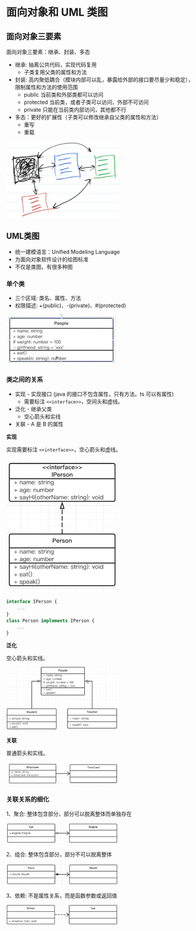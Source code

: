 # 面向对象和 UML 类图

## 面向对象三要素

面向对象三要素：继承、封装、多态

- 继承: 抽离公共代码，实现代码复用
  - 子类复用父类的属性和方法
- 封装: 高内聚低耦合（模块内部可以乱，暴露给外部的接口要尽量少和稳定），限制属性和方法的使用范围
  - public 当前类和外部类都可以访问
  - protected 当前类，或者子类可以访问，外部不可访问
  - private 只能在当前类内部访问，其他都不行
- 多态：更好的扩展性（子类可以修改继承自父类的属性和方法）
  - 重写
  - 重载

<img src='imgs/2023-07-16-01-10-42.png' width=300 />

## UML类图

- 统一建模语言：Unified Modeling Language
- 为面向对象软件设计的绘图标准
- 不仅是类图，有很多种图

### 单个类

- 三个区域: 类名、属性、方法
- 权限描述:  +(public)、-(private)、#(protected)

<img src='imgs/2023-07-16-00-20-04.png' width=300 />

### 类之间的关系

- 实现 - 实现接口 (java 的接口不包含属性，只有方法。ts 可以有属性)
  - 需要标注 `<<interface>>`，空间头和虚线。
- 泛化 - 继承父类
  - 空心箭头和实线
- 关联 - A 是 B 的属性

**实现**

实现需要标注 `<<interface>>`，空心箭头和虚线。

<img src='imgs/2023-07-16-00-46-20.png' width=300 />

```js
interface IPerson {
    ...
}
class Person implements IPerson {
    ...
}
```

**泛化**

空心箭头和实线。

<img src='imgs/2023-07-16-00-49-31.png' width=300 />

**关联**

普通箭头和实线。

<img src='imgs/2023-07-16-00-50-47.png' width=300 />

### 关联关系的细化

1、聚合: 整体包含部分，部分可以脱离整体而单独存在

<img src='imgs/2023-07-16-00-55-25.png' width=300 />

2、组合: 整体包含部分，部分不可以脱离整体

<img src='imgs/2023-07-16-00-55-57.png' width=300 />

3、依赖: 不是属性关系，而是函数参数或返回值

<img src='imgs/2023-07-16-00-56-27.png' width=300 />